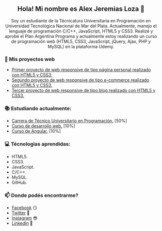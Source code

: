 <h2 align="center">Hola! Mi nombre es Alex Jeremias Loza 👋</h2>
<p align="center">
  Soy un estudiante de la Técnicatura Universitaria en Programación en Universidad Tecnológica Nacional de Mar del Plata.
  Actualmente, manejo el lenguaje de programación C/C++, JavaScript, HTML5 y CSS3.
  Realizé y aprobé el Plan Argentina Programa y actualmente estoy realizando un curso de programación web (HTML5, CSS3, JavaScript, jQuery, Ajax, PHP y MySQL) en la plataforma Udemy.
</p>

### 📰 Mis proyectos web
<!-- Inicio de proyectos -->
- [Primer proyecto de web responsive de tipo página personal realizado con HTML5 y CSS3.](https://firstproyectjeremiasloza.netlify.app/)
- [Segundo proyecto de web responsive de tipo e-commerce realizado con HTML5 y CSS3.](https://secondproyectjeremiasloza.netlify.app)
- [Tercer proyecto de web responsive de tipo blog realizado con HTML5 y CSS3.](https://thirdproyectjeremiasloza.netlify.app/)
<!-- Fin de proyectos -->

### 📚 Estudiando actualmente:
- [Carrera de Técnico Universitario en Programación.](http://www.mdp.utn.edu.ar/tecnico-universitario-en-programacion.php) [50%]
- [Curso de desarrollo web.](https://www.udemy.com/course/desarrollo-web-completo-con-html5-css3-js-php-y-mysql/) [10%]
- [Curso de Angular.](https://www.udemy.com/course/angular-2-fernando-herrera/) [10%]

### 💻 Técnologias aprendidas:
- HTML5.
- CSS3.
- JavaScript.
- C/C++.
- MySQL.
- GitHub.

### 📫 Donde podés encontrarme?
- [Facebook](https://www.facebook.com/JereLoza05) 😏
- [Twitter](https://twitter.com/Jere_Loza5) 🐤
- [Instagram](https://www.instagram.com/jereloza/) 😎
- [LinkedIn](https://www.linkedin.com/in/alexjeremiasloza/) 💼

